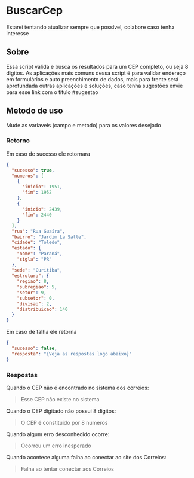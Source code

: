 # BuscarCep
Estarei tentando atualizar sempre que possível, colabore caso tenha interesse

## Sobre
Essa script valida e busca os resultados para um CEP completo, ou seja 8 digitos. As aplicações mais comuns dessa script é para validar endereço em formulários e auto preenchimento de dados, mais para frente será aprofundada outras aplicações e soluções, caso tenha sugestões envie para esse link com o titulo #sugestao

## Metodo de uso
Mude as variaveis (campo e metodo) para os valores desejado

### Retorno
Em caso de sucesso ele retornara
```json
{
  "sucesso": true,
  "numeros": [
    {
      "inicio": 1951,
      "fim": 1952
    },
    {
      "inicio": 2439,
      "fim": 2440
    }
  ],
  "rua": "Rua Guaíra",
  "bairro": "Jardim La Salle",
  "cidade": "Toledo",
  "estado": {
    "nome": "Paraná",
    "sigla": "PR"
  },
  "sede": "Curitiba",
  "estrutura": {
    "regiao": 8,
    "subregiao": 5,
    "setor": 9,
    "subsetor": 0,
    "divisao": 2,
    "distribuicao": 140
  }
}
```
Em caso de falha ele retorna
```json
{
  "sucesso": false,
  "resposta": "{Veja as respostas logo abaixo}"
}
```

### Respostas
Quando o CEP não é encontrado no sistema dos correios:
> Esse CEP não existe no sistema

Quando o CEP digitado não possui 8 digitos:
> O CEP é constituido por 8 numeros

Quando algum erro desconhecido ocorre:
> Ocorreu um erro inesperado

Quando acontece alguma falha ao conectar ao site dos Correios:
> Falha ao tentar conectar aos Correios
